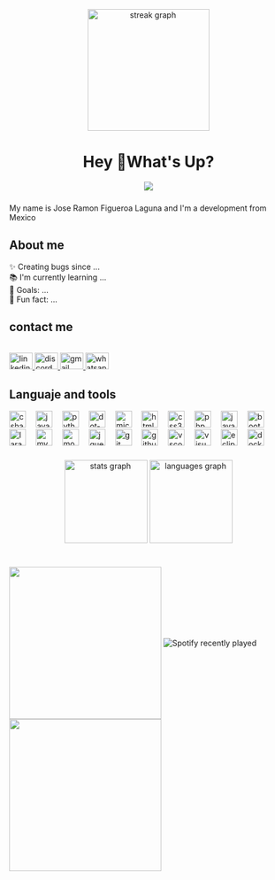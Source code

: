 <div align="center">
  <img src="https://streak-stats.demolab.com?user=sonder10&locale=en&mode=daily&theme=shadow-blue&hide_border=false&border_radius=5&order=3" height="220" alt="streak graph"  />
  <!img src="https://github-profile-trophy.vercel.app?username=sonder10&theme=dark&column=-1&row=1&margin-w=8&margin-h=8&no-bg=false&no-frame=false&order=4" height="150" alt="trophy graph"  />
</div>


<h1 align="center">Hey 👋What's Up? </h1>
<div align="center">
  <img src="https://v isitor-badge.laobi.icu/badge?page_id=sonder10.sonder10&"  />
</div>

###

<p align="left">My name is Jose Ramon Figueroa Laguna and I'm a development from Mexico</p>

###

<h2 align="left">About me</h2>
<p align="left">✨ Creating bugs since ...<br>📚 I'm currently learning ...<br>🎯 Goals: ...<br>🎲 Fun fact: ...</p>

<h2 align="left">contact me</h2>
<br clear="both">

<div align="left">

  <a href="https://www.linkedin.com/in/jose-ramon-figueroa-laguna-70769720b/">
  <img src="https://raw.githubusercontent.com/maurodesouza/profile-readme-generator/master/src/assets/icons/social/linkedin/default.svg" width="42" height="30" alt="linkedin logo"  link=google.com/>
  </a>
  
  <a href="https://discordapp.com/users/523706909400760321">
  <img src="https://raw.githubusercontent.com/maurodesouza/profile-readme-generator/master/src/assets/icons/social/discord/default.svg" width="42" height="30" alt="discord logo"  />
  </a>
  
  <a href="https://mail.google.com/mail/?view=cm&fs=1&to=Joss.10584@gmail.com" target="_blank">
  <img src="https://raw.githubusercontent.com/maurodesouza/profile-readme-generator/master/src/assets/icons/social/gmail/default.svg" width="42" height="30" alt="gmail logo"  />
  </a>
  
  <a href="https://wa.me/528136846159?text=Hola">
   <img src="https://raw.githubusercontent.com/maurodesouza/profile-readme-generator/master/src/assets/icons/social/whatsapp/default.svg" width="42" height="30" alt="whatsapp logo"  />
    </a>
</div>

###

<h2 align="left">Languaje and tools</h2>
<div align="left">
  <img src="https://skillicons.dev/icons?i=cs" height="30" alt="csharp logo"  />
  <img width="10" />
  <img src="https://cdn.jsdelivr.net/gh/devicons/devicon/icons/java/java-original.svg" height="30" alt="java logo"  />
  <img width="10" />
  <img src="https://cdn.jsdelivr.net/gh/devicons/devicon/icons/python/python-original.svg" height="30" alt="python logo"  />
  <img width="10" />
  <img src="https://skillicons.dev/icons?i=dotnet" height="30" alt="dot-net logo"  />
  <img width="10" />
  <img src="https://cdn.jsdelivr.net/gh/devicons/devicon/icons/microsoftsqlserver/microsoftsqlserver-plain.svg" height="30" alt="microsoftsqlserver logo"  />
  <img width="10" />
  <img src="https://skillicons.dev/icons?i=html" height="30" alt="html5 logo"  />
  <img width="10" />
  <img src="https://skillicons.dev/icons?i=css" height="30" alt="css3 logo"  />
  <img width="10" />
  <img src="https://cdn.jsdelivr.net/gh/devicons/devicon/icons/php/php-original.svg" height="30" alt="php logo"  />
  <img width="10" />
  <img src="https://cdn.simpleicons.org/javascript/F7DF1E" height="30" alt="javascript logo"  />
  <img width="10" />
  <img src="https://skillicons.dev/icons?i=bootstrap" height="30" alt="bootstrap logo"  />
  <img width="10" />
  <img src="https://cdn.jsdelivr.net/gh/devicons/devicon/icons/laravel/laravel-original.svg" height="30" alt="laravel logo"  />
  <img width="10" />
  <img src="https://cdn.jsdelivr.net/gh/devicons/devicon/icons/mysql/mysql-original.svg" height="30" alt="mysql logo"  />
  <img width="10" />
  <img src="https://skillicons.dev/icons?i=mongodb" height="30" alt="mongodb logo"  />
  <img width="10" />
  <img src="https://skillicons.dev/icons?i=jquery" height="30" alt="jquery logo"  />
  <img width="10" />
  <img src="https://skillicons.dev/icons?i=git" height="30" alt="git logo"  />
  <img width="10" />
  <img src="https://cdn.jsdelivr.net/gh/devicons/devicon/icons/github/github-original.svg" height="30" alt="github logo"  />
  <img width="10" />
  <img src="https://cdn.jsdelivr.net/gh/devicons/devicon/icons/vscode/vscode-original.svg" height="30" alt="vscode logo"  />
  <img width="10" />
  <img src="https://cdn.jsdelivr.net/gh/devicons/devicon/icons/visualstudio/visualstudio-plain.svg" height="30" alt="visualstudio logo"  />
  <img width="10" />
  <img src="https://skillicons.dev/icons?i=eclipse" height="30" alt="eclipseide logo"  />
  <img width="10" />
  <img src="https://skillicons.dev/icons?i=docker" height="30" alt="docker logo"  />
</div>

###
<div align="center">
  <img src="https://github-readme-stats.vercel.app/api?username=sonder10&hide_title=false&hide_rank=false&show_icons=true&include_all_commits=true&count_private=true&disable_animations=false&theme=shadow_blue&locale=en&hide_border=false" height="150" alt="stats graph"  />
  <img src="https://github-readme-stats.vercel.app/api/top-langs?username=sonder10&locale=en&hide_title=false&layout=compact&card_width=320&langs_count=5&theme=shadow_blue&hide_border=false" height="150" alt="languages graph"  />
</div>


###

<div align="center">
<!img src="https://github-profile-trophy.vercel.app?username=sonder10&theme=dark&column=-1&row=1&margin-w=8&margin-h=8&no-bg=false&no-frame=false&order=4" height="150" alt="trophy graph"  />
</div>
<br>
<div>
<img align="center" height="275" src="https://media.giphy.com/media/v1.Y2lkPWVjZjA1ZTQ3ZnU1OWU1a2tvOXlmaTh3YnFteDJneGVsMDMzNXBuNHoydWVkdzgxNiZlcD12MV9naWZzX3NlYXJjaCZjdD1n/25Itcrcuwkyq3ohubJ/giphy.gif" /> 
<img align="center" src="https://spotify-recently-played-readme.vercel.app/api?user=2245j2fjlvxewaixbokxgzzaq" alt="Spotify recently played"  />
<img align="center" height="275" src="https://media.giphy.com/media/v1.Y2lkPWVjZjA1ZTQ3cXYzNnRkcXVpMXdxeWRzdnVrajBqb2UyMGVucDdlaHU2ZTJyZHdscSZlcD12MV9naWZzX3JlbGF0ZWQmY3Q9Zw/mjGGSfMEHmAZ8mf41g/giphy.gif"  /> 


</div>

